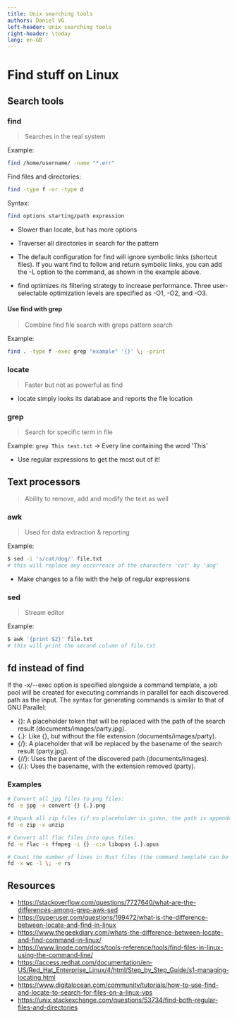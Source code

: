 ```yaml
---
title: Unix searching tools
authors: Daniel VG
left-header: Unix searching tools
right-header: \today
lang: en-GB
---
```


# Find stuff on Linux

## Search tools

### find

> Searches in the real system

Example:

```bash
find /home/username/ -name "*.err"
```

Find files and directories:

```bash
find -type f -or -type d
```

Syntax:

```bash
find options starting/path expression
```

* Slower than locate, but has more options
* Traverser all directories in search for the pattern

* The default configuration for find will ignore symbolic links (shortcut files). If you want find to follow and return symbolic links, you can add the -L option to the command, as shown in the example above.
* find optimizes its filtering strategy to increase performance. Three user-selectable optimization levels are specified as -O1, -O2, and -O3.

#### Use find with grep

> Combine find file search with greps pattern search

Example:

```bash
find . -type f -exec grep "example" '{}' \; -print
```

### locate

> Faster but not as powerful as find

* locate simply looks its database and reports the file location

### grep

> Search for specific term in file

Example: `grep This test.txt` -> Every line containing the word 'This'

* Use regular expressions to get the most out of it!

## Text processors

> Ability to remove, add and modify the text as well

### awk

> Used for data extraction & reporting

Example:

```bash
$ sed -i 's/cat/dog/' file.txt
# this will replace any occurrence of the characters 'cat' by 'dog'
```

* Make changes to a file with the help of regular expressions

### sed

> Stream editor

Example:

```bash
$ awk '{print $2}' file.txt
# this will print the second column of file.txt
```

## fd instead of find

If the -x/--exec option is specified alongside a command template, a job pool will be created for executing commands in parallel for each discovered path as the input. The syntax for generating commands is similar to that of GNU Parallel:

* {}: A placeholder token that will be replaced with the path of the search result (documents/images/party.jpg).
* {.}: Like {}, but without the file extension (documents/images/party).
* {/}: A placeholder that will be replaced by the basename of the search result (party.jpg).
* {//}: Uses the parent of the discovered path (documents/images).
* {/.}: Uses the basename, with the extension removed (party).

### Examples

```bash
# Convert all jpg files to png files:
fd -e jpg -x convert {} {.}.png

# Unpack all zip files (if no placeholder is given, the path is appended):
fd -e zip -x unzip

# Convert all flac files into opus files:
fd -e flac -x ffmpeg -i {} -c:a libopus {.}.opus

# Count the number of lines in Rust files (the command template can be terminated with ';'):
fd -x wc -l \; -e rs
```

## Resources

* <https://stackoverflow.com/questions/7727640/what-are-the-differences-among-grep-awk-sed>
* <https://superuser.com/questions/199472/what-is-the-difference-between-locate-and-find-in-linux>
* <https://www.thegeekdiary.com/whats-the-difference-between-locate-and-find-command-in-linux/>
* <https://www.linode.com/docs/tools-reference/tools/find-files-in-linux-using-the-command-line/>
* <https://access.redhat.com/documentation/en-US/Red_Hat_Enterprise_Linux/4/html/Step_by_Step_Guide/s1-managing-locating.html>
* <https://www.digitalocean.com/community/tutorials/how-to-use-find-and-locate-to-search-for-files-on-a-linux-vps>
* <https://unix.stackexchange.com/questions/53734/find-both-regular-files-and-directories>
